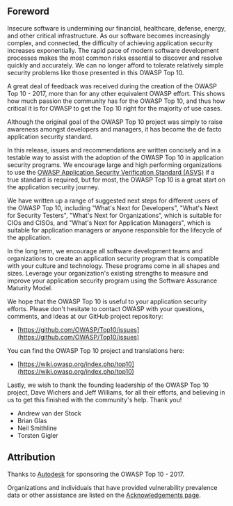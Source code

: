 ## Foreword

Insecure software is undermining our financial, healthcare, defense, energy, and other critical infrastructure. As our software becomes increasingly complex, and connected, the difficulty of achieving application security increases exponentially. The rapid pace of modern software development processes makes the most common risks essential to discover and resolve quickly and accurately. We can no longer afford to tolerate relatively simple security problems like those presented in this OWASP Top 10.

A great deal of feedback was received during the creation of the OWASP Top 10 - 2017, more than for any other equivalent OWASP effort. This shows how much passion the community has for the OWASP Top 10, and thus how critical it is for OWASP to get the Top 10 right for the majority of use cases.

Although the original goal of the OWASP Top 10 project was simply to raise awareness amongst developers and managers, it has become the de facto application security standard. 

In this release, issues and recommendations are written concisely and in a testable way to assist with the adoption of the OWASP Top 10 in application security programs. We encourage large and high performing organizations to use the [OWASP Application Security Verification Standard (ASVS)](https://wiki.owasp.org/index.php/ASVS) if a true standard is required, but for most, the OWASP Top 10 is a great start on the application security journey.

We have written up a range of suggested next steps for different users of the OWASP Top 10, including "What's Next for Developers", "What's Next for Security Testers", "What's Next for Organizations“, which is suitable for CIOs and CISOs, and "What's Next for Application Managers", which is suitable for application managers or anyone responsible for the lifecycle of the application.

In the long term, we encourage all software development teams and organizations to create an application security program that is compatible with your culture and technology. These programs come in all shapes and sizes. Leverage your organization's existing strengths to measure and improve your application security program using the Software Assurance Maturity Model.

We hope that the OWASP Top 10 is useful to your application security efforts. Please don't hesitate to contact OWASP with your questions, comments, and ideas at our GitHub project repository:

* [https://github.com/OWASP/Top10/issues](https://github.com/OWASP/Top10/issues)

You can find the OWASP Top 10 project and translations here:

* [https://wiki.owasp.org/index.php/top10](https://wiki.owasp.org/index.php/top10)

Lastly, we wish to thank the founding leadership of the OWASP Top 10 project, Dave Wichers and Jeff Williams, for all their efforts, and believing in us to get this finished with the community's help. Thank you!

* Andrew van der Stock
* Brian Glas
* Neil Smithline
* Torsten Gigler

## Attribution
Thanks to [Autodesk](https://www.autodesk.com) for sponsoring the OWASP Top 10 - 2017.

Organizations and individuals that have provided vulnerability prevalence data or other assistance are listed on the [Acknowledgements page](0xd1-data-contributors.md).
